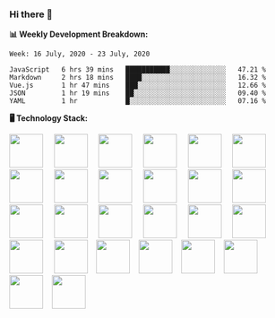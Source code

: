 ### Hi there 👋

**:bar_chart: Weekly Development Breakdown:**

<!--START_SECTION:waka-->
```text
Week: 16 July, 2020 - 23 July, 2020

JavaScript   6 hrs 39 mins   ███████████░░░░░░░░░░░░░░   47.21 % 
Markdown     2 hrs 18 mins   ████░░░░░░░░░░░░░░░░░░░░░   16.32 % 
Vue.js       1 hr 47 mins    ███░░░░░░░░░░░░░░░░░░░░░░   12.66 % 
JSON         1 hr 19 mins    ██░░░░░░░░░░░░░░░░░░░░░░░   09.40 % 
YAML         1 hr            █░░░░░░░░░░░░░░░░░░░░░░░░   07.16 %
```
<!--END_SECTION:waka-->

**:desktop_computer: Technology Stack:**

<img src="https://cdn.rawgit.com/konpa/devicon/master/icons/javascript/javascript-original.svg" height="60" /> &nbsp; &nbsp;
<img src="https://cdn.rawgit.com/konpa/devicon/master/icons/nodejs/nodejs-original-wordmark.svg" height="60" /> &nbsp; &nbsp;
<img src="https://cdn.rawgit.com/konpa/devicon/master/icons/vuejs/vuejs-original-wordmark.svg" height="60" /> &nbsp; &nbsp;
<img src="https://cdn.rawgit.com/konpa/devicon/master/icons/linux/linux-original.svg" height="60" /> &nbsp; &nbsp;
<img src="https://upload.wikimedia.org/wikipedia/commons/3/3f/Fedora_logo.svg" height="60" /> &nbsp; &nbsp;
<img src="https://cdn.rawgit.com/konpa/devicon/master/icons/postgresql/postgresql-original-wordmark.svg" height="60" /> &nbsp; &nbsp;
<img src="https://cdn.rawgit.com/konpa/devicon/master/icons/mysql/mysql-original-wordmark.svg" height="60" /> &nbsp; &nbsp;
<img src="https://cdn.rawgit.com/konpa/devicon/master/icons/sequelize/sequelize-original-wordmark.svg" height="60" /> &nbsp; &nbsp;
<img src="https://cdn.rawgit.com/konpa/devicon/master/icons/mongodb/mongodb-original-wordmark.svg" height="60" /> &nbsp; &nbsp;
<img src="https://cdn.rawgit.com/konpa/devicon/master/icons/git/git-original-wordmark.svg" height="60" /> &nbsp; &nbsp;
<img src="https://nuxtjs.org/logos/nuxt-emoji.png" height="60" /> &nbsp; &nbsp;
<img src="https://raw.githubusercontent.com/fastify/graphics/master/fastify-portrait.svg" height="60" /> &nbsp; &nbsp;
<img src="https://cdn.rawgit.com/konpa/devicon/master/icons/yarn/yarn-original-wordmark.svg" height="60" /> &nbsp; &nbsp;
<img src="https://cdn.rawgit.com/konpa/devicon/master/icons/npm/npm-original-wordmark.svg" height="60" /> &nbsp; &nbsp;
<img src="https://cdn.rawgit.com/konpa/devicon/master/icons/heroku/heroku-original-wordmark.svg" height="60" /> &nbsp; &nbsp;
<img src="https://cdn.rawgit.com/konpa/devicon/master/icons/amazonwebservices/amazonwebservices-original-wordmark.svg" height="60" /> &nbsp; &nbsp;
<img src="https://cdn.rawgit.com/konpa/devicon/master/icons/gulp/gulp-plain.svg" height="60" /> &nbsp; &nbsp;
<img src="https://cdn.rawgit.com/konpa/devicon/master/icons/webpack/webpack-original-wordmark.svg" height="60" /> &nbsp; &nbsp;
<img src="https://cdn.rawgit.com/konpa/devicon/master/icons/handlebars/handlebars-original-wordmark.svg" height="60" /> &nbsp; &nbsp;
<img src="https://cdn.rawgit.com/konpa/devicon/master/icons/html5/html5-original-wordmark.svg" height="60" />&nbsp; &nbsp;
<img src="https://cdn.rawgit.com/konpa/devicon/master/icons/sass/sass-original.svg" height="60" />&nbsp; &nbsp;
<img src="https://seeklogo.com/images/B/bulma-logo-45B5145BF4-seeklogo.com.png" height="60" />&nbsp; &nbsp;
<img src="https://cdn.rawgit.com/konpa/devicon/master/icons/bootstrap/bootstrap-plain-wordmark.svg" height="60" />&nbsp; &nbsp;
<img src="https://cdn.rawgit.com/konpa/devicon/master/icons/dot-net/dot-net-original-wordmark.svg" height="60" />&nbsp; &nbsp;
<img src="https://cdn.rawgit.com/konpa/devicon/master/icons/electron/electron-original.svg" height="60" />&nbsp; &nbsp;
<img src="https://cdn.rawgit.com/konpa/devicon/master/icons/gimp/gimp-original-wordmark.svg" height="60" />&nbsp; &nbsp;

<!--
**emrahyumuk/emrahyumuk** is a ✨ _special_ ✨ repository because its `README.md` (this file) appears on your GitHub profile.

Here are some ideas to get you started:

- 🔭 I’m currently working on ...
- 🌱 I’m currently learning ...
- 👯 I’m looking to collaborate on ...
- 🤔 I’m looking for help with ...
- 💬 Ask me about ...
- 📫 How to reach me: ...
- 😄 Pronouns: ...
- ⚡ Fun fact: ...

**:zap: Recent Activity:**
-->
